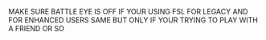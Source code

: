 MAKE SURE BATTLE EYE IS OFF IF YOUR USING FSL FOR LEGACY
AND FOR ENHANCED USERS SAME BUT 
ONLY IF YOUR TRYING TO PLAY WITH A FRIEND OR SO
